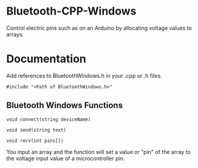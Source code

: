Bluetooth-CPP-Windows
=======
Control electric pins such as on an Arduino by allocating voltage values to arrays.

Documentation
=======
Add references to BluetoothWindows.h in your .cpp or .h files.

`#include "<Path of BluetoothWindows.h>"`

Bluetooth Windows Functions
-----------
  
`void connect(string deviceName)`
  
`void send(string text)`
  
`void recv(int pins[])`

You input an array and the function will set a value or "pin" of the array to the voltage input value of a microcontroller pin.
